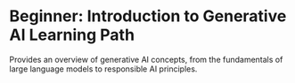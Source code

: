 # Beginner: Introduction to Generative AI Learning Path

Provides an overview of generative AI concepts, from the fundamentals of large language models to responsible AI principles.
